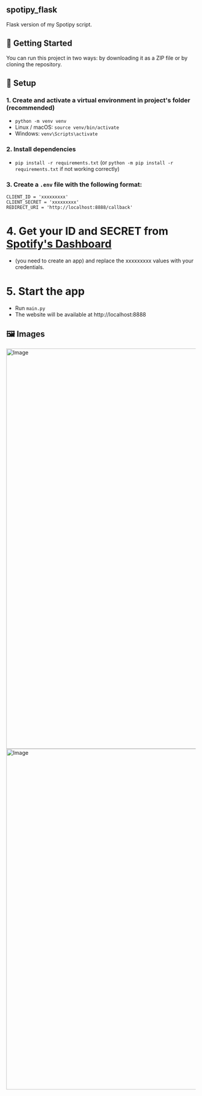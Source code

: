 ## spotipy_flask
Flask version of my Spotipy script.

## 🚀 Getting Started

You can run this project in two ways: by downloading it as a ZIP file or by cloning the repository.

## 🔧 Setup

### 1. Create and activate a virtual environment in project's folder (recommended)
- `python -m venv venv` 
- Linux / macOS: `source venv/bin/activate`
- Windows: `venv\Scripts\activate`

### 2. Install dependencies
- `pip install -r requirements.txt` (or `python -m pip install -r requirements.txt` if not working correctly)

### 3. Create a `.env` file with the following format:
```
CLIENT_ID = 'xxxxxxxxx'
CLIENT_SECRET = 'xxxxxxxxx'
REDIRECT_URI = 'http://localhost:8888/callback'
```
# 4. Get your ID and SECRET from [Spotify's Dashboard](https://developer.spotify.com/dashboard)
- (you need to create an app) and replace the xxxxxxxxx values with your credentials.
# 5. Start the app
- Run `main.py`
- The website will be available at http://localhost:8888

## 🖼️ Images
<img width="1906" height="1064" alt="Image" src="https://github.com/user-attachments/assets/de0cdc84-8a09-4d2d-a769-081c58eef0dc" />
<img width="1917" height="906" alt="Image" src="https://github.com/user-attachments/assets/6f4424d5-0e3f-46d9-accb-97c5c288574f" />
